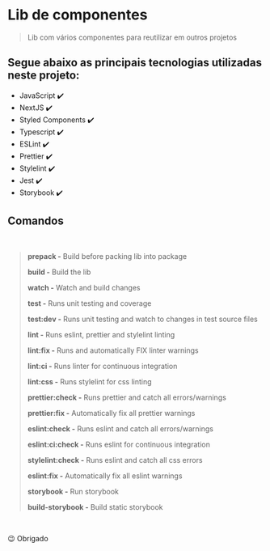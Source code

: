 # Lib de componentes

> Lib com vários componentes para reutilizar em outros projetos

## Segue abaixo as principais tecnologias utilizadas neste projeto:

<ul>
  <li>JavaScript ✔️</li>
  <li>NextJS ✔️</li>
  <li>Styled Components ✔️</li>
  <li>Typescript ✔️</li>
  <li>ESLint ✔️</li>
  <li>Prettier ✔️</li>
  <li>Stylelint ✔️</li>
  <li>Jest ✔️</li>
  <li>Storybook ✔️</li>
</ul>

## Comandos
<br/>

> **prepack -** Build before packing lib into package
>
> **build -** Build the lib
>
> **watch -** Watch and build changes
>
> **test -** Runs unit testing and coverage
>
> **test:dev -** Runs unit testing and watch to changes in test source files
>
> **lint -** Runs eslint, prettier and stylelint linting
>
> **lint:fix -** Runs and automatically FIX linter warnings
>
> **lint:ci -** Runs linter for continuous integration
>
> **lint:css -** Runs stylelint for css linting
>
> **prettier:check -** Runs prettier and catch all errors/warnings
>
> **prettier:fix -** Automatically fix all prettier warnings
>
> **eslint:check -** Runs eslint and catch all errors/warnings
>
> **eslint:ci:check -** Runs eslint for continuous integration
>
> **stylelint:check -** Runs eslint and catch all css errors
>
> **eslint:fix -** Automatically fix all eslint warnings
>
> **storybook -** Run storybook
>
> **build-storybook -** Build static storybook

<br/>

😉 Obrigado
